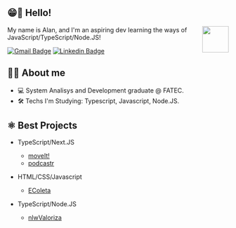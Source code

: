 ## 	😁📢 Hello!

<img align="right" style="width:60px; height: 60px" src="https://media.giphy.com/media/fwbZnTftCXVocKzfxR/giphy.gif?cid=ecf05e47wfpinv66pjzg5r2d4blz6elbak2cyyyc6jcedx1a&rid=giphy.gif&ct=g">

My name is Alan, and I'm an aspiring dev learning the ways of JavaScript/TypeScript/Node.JS!


[![Gmail Badge](https://img.shields.io/badge/-Gmail-c14438?style=for-the-badge&logo=Gmail&logoColor=white&link=mailto:alanovaes@gmail.com)](mailto:alanovaes@gmail.com)
[![Linkedin Badge](https://img.shields.io/badge/-LinkedIn-blue?style=for-the-badge&logo=Linkedin&logoColor=white&link=https://www.linkedin.com/in/alan-alves-novaes-4930b5bb/)](https://www.linkedin.com/in/alan-alves-novaes-4930b5bb/)

## 👨‍💻 About me 
- 💻 System Analisys and Development graduate @ FATEC.
- 🛠 Techs I'm Studying: Typescript, Javascript, Node.JS.

## ⚛️ Best Projects
- TypeScript/Next.JS
    - [moveIt!](https://github.com/n0vaes/moveIt)
    - [podcastr](https://github.com/n0vaes/podcastr)
    
- HTML/CSS/Javascript
    - [EColeta](https://github.com/n0vaes/EColeta)
 
- TypeScript/Node.JS
    - [nlwValoriza](https://github.com/n0vaes/nlwValoriza)
